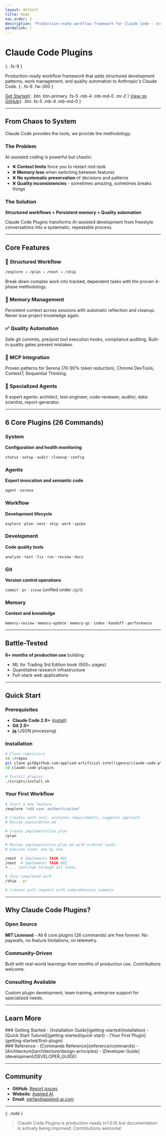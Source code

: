 ```yaml
---
layout: default
title: Home
nav_order: 1
description: "Production-ready workflow framework for Claude Code - structured development patterns, work management, and quality automation"
permalink: /
---
```


# Claude Code Plugins
{: .fs-9 }

Production-ready workflow framework that adds structured development patterns, work management, and quality automation to Anthropic's Claude Code.
{: .fs-6 .fw-300 }

[Get Started](getting-started/installation){: .btn .btn-primary .fs-5 .mb-4 .mb-md-0 .mr-2 }
[View on GitHub](https://github.com/applied-artificial-intelligence/claude-code-plugins){: .btn .fs-5 .mb-4 .mb-md-0 }

---

## From Chaos to System

Claude Code provides the tools, we provide the methodology.

### The Problem

AI-assisted coding is powerful but chaotic:
- ❌ **Context limits** force you to restart mid-task
- ❌ **Memory loss** when switching between features
- ❌ **No systematic preservation** of decisions and patterns
- ❌ **Quality inconsistencies** - sometimes amazing, sometimes breaks things

### The Solution

**Structured workflows + Persistent memory + Quality automation**

Claude Code Plugins transforms AI-assisted development from freestyle conversations into a systematic, repeatable process.

---

## Core Features

### 🔄 Structured Workflow
```bash
/explore → /plan → /next → /ship
```
Break down complex work into tracked, dependent tasks with the proven 4-phase methodology.

### 💾 Memory Management
Persistent context across sessions with automatic reflection and cleanup. Never lose project knowledge again.

### ✅ Quality Automation
Safe git commits, pre/post tool execution hooks, compliance auditing. Built-in quality gates prevent mistakes.

### 🔌 MCP Integration
Proven patterns for Serena (70-90% token reduction), Chrome DevTools, Context7, Sequential Thinking.

### 🤖 Specialized Agents
6 expert agents: architect, test-engineer, code-reviewer, auditor, data-scientist, report-generator.

---

## 6 Core Plugins (26 Commands)

<div class="code-example" markdown="1">

### System
**Configuration and health monitoring**

`status` · `setup` · `audit` · `cleanup` · `config`

### Agents
**Expert invocation and semantic code**

`agent` · `serena`

### Workflow
**Development lifecycle**

`explore` · `plan` · `next` · `ship` · `work` · `spike`

### Development
**Code quality tools**

`analyze` · `test` · `fix` · `run` · `review` · `docs`

### Git
**Version control operations**

`commit` · `pr` · `issue` (unified under `/git`)

### Memory
**Context and knowledge**

`memory-review` · `memory-update` · `memory-gc` · `index` · `handoff` · `performance`

</div>

---

## Battle-Tested

**6+ months of production use** building:
- ML for Trading 3rd Edition book (500+ pages)
- Quantitative research infrastructure
- Full-stack web applications

---

## Quick Start

### Prerequisites
- **Claude Code 2.0+** ([install](https://claude.com/install))
- **Git 2.0+**
- **jq** (JSON processing)

### Installation

```bash
# Clone repository
cd ~/repos
git clone git@github.com:applied-artificial-intelligence/claude-code-plugins.git
cd claude-code-plugins

# Install plugins
./scripts/install.sh
```

### Your First Workflow

```bash
# Start a new feature
/explore "add user authentication"

# Creates work unit, analyzes requirements, suggests approach
# Review exploration.md

# Create implementation plan
/plan

# Review implementation-plan.md with ordered tasks
# Execute tasks one by one

/next  # Implements TASK-001
/next  # Implements TASK-002
# ... continue through all tasks

# Ship completed work
/ship --pr

# Creates pull request with comprehensive summary
```

---

## Why Claude Code Plugins?

### Open Source
**MIT Licensed** - All 6 core plugins (26 commands) are free forever. No paywalls, no feature limitations, no telemetry.

### Community-Driven
Built with real-world learnings from months of production use. Contributions welcome.

### Consulting Available
Custom plugin development, team training, enterprise support for specialized needs.

---

## Learn More

<div class="grid" markdown="1">

<div class="grid-item" markdown="1">
### Getting Started
- [Installation Guide](getting-started/installation)
- [Quick Start Tutorial](getting-started/quick-start)
- [Your First Plugin](getting-started/first-plugin)
</div>

<div class="grid-item" markdown="1">
### Reference
- [Commands Reference](reference/commands)
- [Architecture](architecture/design-principles)
- [Developer Guide](development/DEVELOPER_GUIDE)
</div>

</div>

---

## Community

- **GitHub**: [Report issues](https://github.com/applied-artificial-intelligence/claude-code-plugins/issues)
- **Website**: [Applied AI](https://applied-ai.com)
- **Email**: [stefan@applied-ai.com](mailto:stefan@applied-ai.com)

---

{: .note }
> Claude Code Plugins is production-ready (v1.0.0) but documentation is actively being improved. Contributions welcome!
